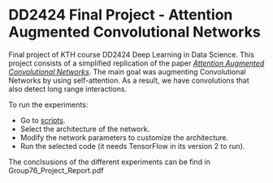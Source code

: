 # DD2424 Final Project - Attention Augmented Convolutional Networks 
Final project of KTH course DD2424 Deep Learning in Data Science.
This project consists of a simplified replication of the paper [*Attention Augmented Convolutional Networks*](https://arxiv.org/pdf/1904.09925.pdf). The main goal was augmenting Convolutional Networks by using self-attention. As a result, we have convolutions that also detect long range interactions. 

To run the experiments:
- Go to [scripts](/scripts).
- Select the architecture of the network.
- Modify the network parameters to customize the architecture.
- Run the selected code (it needs TensorFlow in its version 2 to run).

The conclsusions of the different experiments can be find in Group76_Project_Report.pdf
